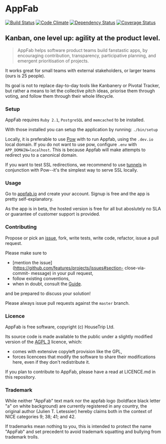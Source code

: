 # AppFab

[![Build Status](https://travis-ci.org/mezis/appfab.png?branch=master)](https://travis-ci.org/mezis/appfab)
[![Code Climate](https://codeclimate.com/github/mezis/appfab.png)](https://codeclimate.com/github/mezis/appfab)
[![Dependency Status](https://gemnasium.com/mezis/appfab.png)](https://gemnasium.com/mezis/appfab)
[![Coverage Status](https://coveralls.io/repos/mezis/appfab/badge.png)](https://coveralls.io/r/mezis/appfab)

## Kanban, one level up: agility at the product level.

> AppFab helps software product teams build fanstastic apps, by encouraging
> contribution, transparency, participative planning, and emergent
> prioritisation of projects.

It works great for small teams with external stakeholders,  or larger teams
(ours is 25 people).

Its goal is not to replace day-to-day tools like Kanbanery or Pivotal
Tracker, but rather a means to let the collective pitch ideas, priorise them
through voting, and follow them through their whole lifecycle.

### Setup

AppFab requires `Ruby 2.1`, `PostgreSQL` and `memcached` to be installed.

With those installed you can setup the application by running: `./bin/setup`

Locally, it is preferable to use [Pow](http://pow.cx/) with to run Appfab, using
the `.dev.io` local domain.  If you do not want to use pow, configure `.env`
with `APP_DOMAIN=localhost`. This is because Appfab will make attempts to
redirect you to a canonical domain.

If you want to test SSL redirections, we recommend to use
[tunnels](https://github.com/jugyo/tunnels) in conjunction with Pow--it's the
simplest way to serve SSL locally.

### Usage

Go to [appfab.io](http://appfab.io/) and create your account. Signup is free
and the app is pretty self-explanatory.

As the app is in beta, the hosted version is free for all but aboslutely no
SLA or guarantee of customer support is provided.


### Contributing

Propose or pick an [issue](https://github.com/mezis/appfab/issues), fork,
write tests, write code, refactor, issue a pull request.

Please make sure to

- [mention the issue](https://github.com/features/projects/issues#section-
close-via-commit- message) in your pull request,
- follow existing conventions,
- when in doubt, consult the [Guide](https://github.com/styleguide/ruby).

and be prepared to discuss your solution!

Please always issue pull requests against the `master` branch.

### Licence

AppFab is free software, copyright (c) HouseTrip Ltd.

Its source code is made available to the public under a slightly modified
version of the [AGPL 3](http://www.gnu.org/licenses/agpl-3.0.html) licence,
which:

- comes with extensive copyleft provision like the GPL,
- forces licencees that modify the software to share their modifications here, even if they don't redistribute it.

If you plan to contribute to AppFab, please have a read at LICENCE.md in
this repository.


### Trademark

While neither "AppFab" text mark nor the appfab logo (boldface black letter
"a" on white background) are currently registered in any country, the
original author (Julien T. Letessier) hereby claims both in the context of
NICE categories 9; 38; 41; and 42.

If trademarks mean nothing to you, this is intended to protect the name
"AppFab" and set precedent to avoid trademark squatting and bullying from
trademark trolls.
